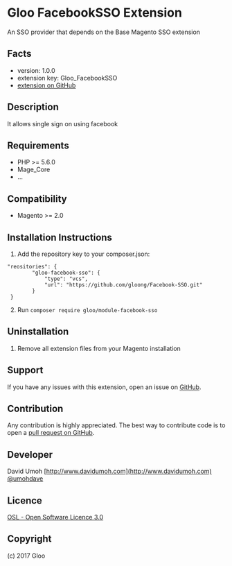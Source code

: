 Gloo FacebookSSO Extension
=====================
An SSO provider that depends on the Base Magento SSO extension

Facts
-----
- version: 1.0.0
- extension key: Gloo_FacebookSSO
- [extension on GitHub](https://github.com/gloong/Facebook-SSO)


Description
-----------
It allows single sign on using facebook

Requirements
------------
- PHP >= 5.6.0
- Mage_Core
- ...

Compatibility
-------------
- Magento >= 2.0

Installation Instructions
-------------------------
1. Add the repository key to your composer.json:
```
"reositories": {
        "gloo-facebook-sso": {
            "type": "vcs",
            "url": "https://github.com/gloong/Facebook-SSO.git"
        }
 }
```
2. Run `composer require gloo/module-facebook-sso`

Uninstallation
--------------
1. Remove all extension files from your Magento installation


Support
-------
If you have any issues with this extension, open an issue on [GitHub](https://github.com/gloong/Facebook-SSO/issues).

Contribution
------------
Any contribution is highly appreciated. The best way to contribute code is to open a [pull request on GitHub](https://help.github.com/articles/using-pull-requests).

Developer
---------
David Umoh
[http://www.davidumoh.com](http://www.davidumoh.com)
[@umohdave](https://twitter.com/@umohdave)

Licence
-------
[OSL - Open Software Licence 3.0](http://opensource.org/licenses/osl-3.0.php)

Copyright
---------
(c) 2017 Gloo
